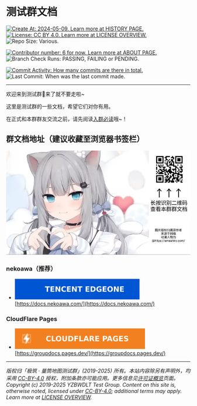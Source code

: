 # 测试群文档

[![Create At: 2024-05-09. Learn more at HISTORY PAGE.](https://img.shields.io/github/created-at/PumpkinJui/groupdocs?style=for-the-badge&logo=github&logoColor=white&color=477DB2)](./docs/about/groupdocs_history.md)
[![License: CC BY 4.0. Learn more at LICENSE OVERVIEW.](https://img.shields.io/github/license/PumpkinJui/groupdocs?style=for-the-badge&logo=creativecommons&logoColor=white&color=477DB2)](./docs/about/license_overview.md)
![Repo Size: Various.](https://img.shields.io/github/repo-size/PumpkinJui/groupdocs?style=for-the-badge&logo=docusaurus&logoColor=white&color=477DB2)

[![Contributor number: 6 for now. Learn more at ABOUT PAGE.](https://img.shields.io/github/contributors-anon/PumpkinJui/groupdocs?style=for-the-badge&logo=qq&logoColor=white)](about/about_groupdocs.md)
![Branch Check Runs: PASSING, FAILING or PENDING.](https://img.shields.io/github/check-runs/PumpkinJui/groupdocs/main?style=for-the-badge&logo=cloudflarepages&logoColor=white)

[![Commit Activity: How many commits are there in total.](https://img.shields.io/github/commit-activity/t/PumpkinJui/groupdocs?style=for-the-badge&color=yellow)](https://github.com/PumpkinJui/groupdocs/commits/main/)
![Last Commit: When was the last commit made.](https://img.shields.io/github/last-commit/PumpkinJui/groupdocs?display_timestamp=author&style=for-the-badge&color=yellow)

---

欢迎来到测试群👋来了就不要走啦~

这里是测试群的一些文档，希望它们对你有用。

在正式和本群群友交流之前，请先阅读[入群必读](./docs/rules/encounter.md)哦~！

## 群文档地址（建议收藏至浏览器书签栏）

![扫码查看群文档](./static/readme.jpg)

### nekoawa（推荐）

- [![Deployed with EdgeOne Pages](./static/badges/edgeone.svg)](https://edgeone.ai/)  
  [https://docs.nekoawa.com/](https://docs.nekoawa.com/)

### CloudFlare Pages

- [![Deployed with Cloudflare Pages](./static/badges/cloudflare.svg)](https://pages.cloudflare.com/)  
  [https://groupdocs.pages.dev/](https://groupdocs.pages.dev/)

---

*版权归「极筑 · 量筒地图测试群」(2019-2025) 所有。本站内容除另有声明外，均采用 [CC-BY-4.0](https://creativecommons.org/licenses/by/4.0/deed.zh-hans) 授权，附加条款亦可能应用。更多信息见[许可证概览](./docs/about/license_overview.md)页面。*  
*Copyright (c) 2019-2025 YZBWDLT Test Group. Content on this site is, otherwise noted, licensed under [CC-BY-4.0](https://creativecommons.org/licenses/by/4.0/deed.en); additional terms may apply. Learn more at [LICENSE OVERVIEW](./docs/about/license_overview.md).*
